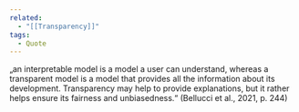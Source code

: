 ```yaml
---
related:
  - "[[Transparency]]"
tags:
  - Quote
---
```

„an interpretable model is a model a user can understand, whereas a transparent model is a model that provides all the information about its development. Transparency may help to provide explanations, but it rather helps ensure its fairness and unbiasedness.“ (Bellucci et al., 2021, p. 244)